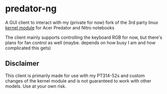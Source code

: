 # predator-ng
A GUI client to interact with my (private for now) fork of the 3rd party linux [kernel module](https://github.com/JafarAkhondali/acer-predator-turbo-and-rgb-keyboard-linux-module) for Acer Predator and Nitro notebooks

The client mainly supports controlling the keyboard RGB for now, but there's plans for fan control as well (maybe. depends on how busy I am and how complicated this gets)

## Disclaimer
This client is primarily made for use with my PT314-52s and custom changes of the kernel module and is not guaranteed to work with other models. Use at your own risk.
